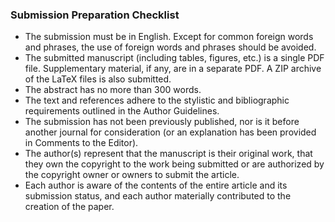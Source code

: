 ### Submission Preparation Checklist
- The submission must be in English. Except for common foreign words and phrases, the use of foreign words and phrases should be avoided.
- The submitted manuscript (including tables, figures, etc.) is a single PDF file. Supplementary material, if any, are in a separate PDF. A ZIP archive of the LaTeX files is also submitted. 
- The abstract has no more than 300 words.
- The text and references adhere to the stylistic and bibliographic requirements outlined in the Author Guidelines.
- The submission has not been previously published, nor is it before another journal for consideration (or an explanation has been provided in Comments to the Editor).
- The author(s) represent that the manuscript is their original work, that they  own the copyright to the work being submitted or are authorized by the copyright owner or owners to submit the article.
- Each author is aware of the contents of the entire article and its submission status, and each author materially contributed to the creation of the paper.
